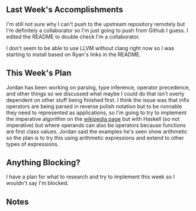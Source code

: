 ## Last Week's Accomplishments

<!-- > In this section, you can write about what you accomplished in the previous week. -->

<!-- > This past week, I was able to implement the the dialog box for creating a new user in the front end. I \ -->
<!-- > learned how to send requests in JavaScript to the backend API. -->
I'm still not sure why I can't push to the upstream repository remotely but I'm definitely a collaborator so I'm just
going to push from Github I guess. I edited the README to double check I'm a collaborator.

I don't seem to be able to use LLVM without clang right now so I was starting to install based on Ryan's links in the README.

## This Week's Plan

<!-- > In this section, you can write about what you have planned for next week. -->

<!-- > After my accomplishments from last week, I plan to add accessibility features to the user creation dialog box. \ -->
<!-- > I also plan on attending the git workshop this week. -->
Jordan has been working on parsing, type inference, operator precedence, and other things so we discussed what maybe I could do
that isn't overly dependent on other stuff being finished first. I think the issue was that infix operators are being parsed in reverse
polish notation but to be runnable they need to represented as applications, so I'm going to try to implement the imperative algorithm
on the [wikipedia page](https://en.wikipedia.org/wiki/Reverse_Polish_notation) but
with Haskell (so not imperative) but where operands can also be operators because functions are first class values. Jordan said
the examples he's seen show arithmetic so the plan is to try this using arithmetic expressions and extend to other types of
expressions.

## Anything Blocking?

<!-- > In this section, you can write about any blockers that you are having trouble in the project. -->

<!-- > I don't know how to test the accessibility features I am going to be implementing this week, so i am going to \ -->
<!-- > ask my mentors if they have any suggestions. -->
I have a plan for what to research and try to implement this week so I wouldn't say I'm blocked.

## Notes

<!-- > This is an optional section for any sort of information that does not fall under any of the other categories. -->
